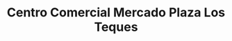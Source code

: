 ---
title: "Centro Comercial Mercado Plaza Los Teques"
url: /los-teques/centro-comercial-mercado-plaza-los-teques/
shop: Einkaufszentrum
---